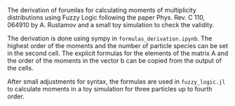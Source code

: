 The derivation of forumlas for calculating moments of multiplicity distributions using Fuzzy Logic following the paper Phys. Rev. C 110, 064910 by A. Rustamov and a small toy simulation to check the validity.

The derivation is done using sympy in `formulas_derivation.ipynb`. The highest order of the moments and the number of particle species can be set in the second cell. The explicit formulas for the elements of the matrix A and the order of the moments in the vector b can be copied from the output of the cells.

After small adjustments for syntax, the formulas are used in `fuzzy_logic.jl` to calculate moments in a toy simulation for three particles up to fourth order.